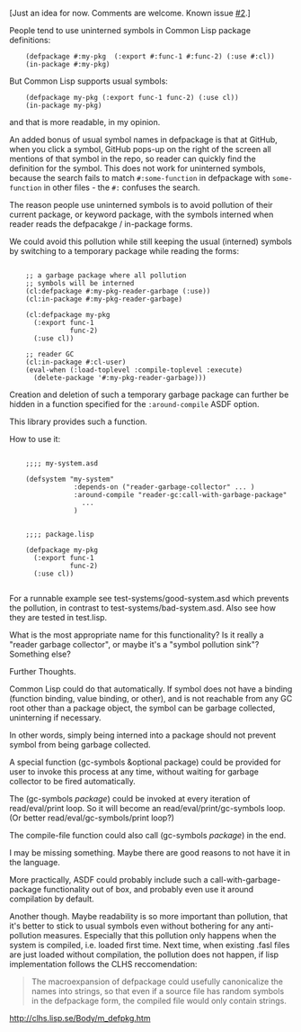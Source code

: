 [Just an idea for now. Comments are welcome.
Known issue [#2](https://github.com/avodonosov/reader-garbage-collector/issues/2).]

People tend to use uninterned symbols in Common Lisp package definitions:

```common-lisp
    (defpackage #:my-pkg  (:export #:func-1 #:func-2) (:use #:cl))
    (in-package #:my-pkg)
```

But Common Lisp supports usual symbols:

```common-lisp
    (defpackage my-pkg (:export func-1 func-2) (:use cl))
    (in-package my-pkg)
```
and that is more readable, in my opinion.

An added bonus of usual symbol names in defpackage is that at GitHub,
when you click a symbol, GitHub pops-up on the right of the screen
all mentions of that symbol in the repo, so reader can quickly find
the definition for the symbol. This does not work for uninterned
symbols, because the search fails to match `#:some-function` in defpackage
with `some-function` in other files - the `#:` confuses the search.

The reason people use uninterned symbols is to avoid pollution of their
current package, or keyword package, with the symbols interned
when reader reads the defpacakge / in-package forms.

We could avoid this pollution while still keeping the usual (interned)
symbols by switching to a temporary package while
reading the forms:

```common-lisp

    ;; a garbage package where all pollution
    ;; symbols will be interned
    (cl:defpackage #:my-pkg-reader-garbage (:use))
    (cl:in-package #:my-pkg-reader-garbage)

    (cl:defpackage my-pkg
      (:export func-1
               func-2)
      (:use cl))

    ;; reader GC
    (cl:in-package #:cl-user)
    (eval-when (:load-toplevel :compile-toplevel :execute)
      (delete-package '#:my-pkg-reader-garbage)))

```

Creation and deletion of such a temporary garbage package
can further be hidden in a function specified for the `:around-compile`
ASDF option.

This library provides such a function.

How to use it:

```common-lisp

    ;;;; my-system.asd

    (defsystem "my-system"
                :depends-on ("reader-garbage-collector" ... )
                :around-compile "reader-gc:call-with-garbage-package"
                  ...
                )


    ;;;; package.lisp

    (defpackage my-pkg
      (:export func-1
               func-2)
      (:use cl))


```

For a runnable example see test-systems/good-system.asd
which prevents the pollution, in contrast to test-systems/bad-system.asd.
Also see how they are tested in test.lisp.

What is the most appropriate name for this functionality?
Is it really a "reader garbage collector",
or maybe it's a "symbol pollution sink"? Something else?

Further Thoughts.

Common Lisp could do that automatically. If symbol does not have a
binding (function binding, value binding, or other), and is not
reachable from any GC root other than a package object,
the symbol can be garbage collected, uninterning if necessary.

In other words, simply being interned into a package should
not prevent symbol from being garbage collected.

A special function (gc-symbols &optional package) could be provided
for user to invoke this process at any time, without waiting for garbage
collector to be fired automatically.

The (gc-symbols *package*) could be invoked at every iteration
of read/eval/print loop. So it will become an read/eval/print/gc-symbols loop.
(Or better read/eval/gc-symbols/print loop?)

The compile-file function could also call (gc-symbols *package*) in the end.

I may be missing something. Maybe there are good reasons to not have
it in the language.

More practically, ASDF could probably include such a call-with-garbage-package
functionality out of box, and probably even use it around compilation
by default.

Another though. Maybe readability is so more important than pollution,
that it's better to stick to usual symbols even without bothering
for any anti-pollution measures. Especially that
this pollution only happens when the system is compiled,
i.e. loaded first time. Next time, when existing .fasl files
are just loaded without compilation, the pollution does not happen,
if lisp implementation follows the CLHS reccomendation:

> The macroexpansion of defpackage could usefully canonicalize
  the names into strings, so that even if a source file has
  random symbols in the defpackage form, the compiled file would
  only contain strings.

http://clhs.lisp.se/Body/m_defpkg.htm